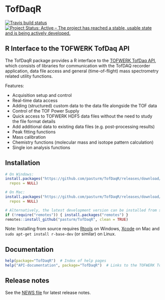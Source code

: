 # TofDaqR
[![Travis build status](https://travis-ci.org/pasturm/TofDaqR.svg?branch=master)](https://travis-ci.org/pasturm/TofDaqR)
[![Project Status: Active – The project has reached a stable, usable state and is being actively developed.](https://www.repostatus.org/badges/latest/active.svg)](https://www.repostatus.org/#active)
<!---[![CRAN version](https://www.r-pkg.org/badges/version-last-release/TofDaqR)](https://cran.r-project.org/package=TofDaqR)-->

## R Interface to the TOFWERK TofDaq API
The TofDaqR package provides a R interface to the [TOFWERK TofDaq API](https://www.tofwerk.com/software/tofdaq/), which consists of libraries for communication with the TofDAQ recorder application, data file access and general (time-of-flight) mass spectrometry related utility functions. 

Features:

* Acquisition setup and control
* Real-time data access
* Adding (structured) custom data to the data file alongside the TOF data
* Control of the TOF Power Supply
* Quick access to TOFWERK HDF5 data files without the need to study the file format details
* Add additional data to existing data files (e.g. post-processing results)
* Peak fitting functions
* Mass calibration
* Chemistry functions (molecular mass and isotope pattern calculation)
* Single ion analysis functions

## Installation
```r
# On Windows:
install.packages("https://github.com/pasturm/TofDaqR/releases/download/v0.3.8/TofDaqR_0.3.8.zip",
  repos = NULL)

# On Mac:
install.packages("https://github.com/pasturm/TofDaqR/releases/download/v0.3.8/TofDaqR_0.3.8.904.tgz",
  repos = NULL)

# Alternatively, the latest development version can be installed from source on Windows, Mac and Linux:
if (!require("remotes")) { install.packages("remotes") }
remotes::install_github("pasturm/TofDaqR", clean = TRUE)
```
Note: Installing from source requires [Rtools](https://cran.r-project.org/bin/windows/Rtools/) on Windows, [Xcode](https://developer.apple.com/xcode/) on Mac and `sudo apt-get install r-base-dev` (or similar) on Linux. 

## Documentation
```r
help(package="TofDaqR")  # Index of help pages
help("API-documentation", package="TofDaqR")  # Links to the TOFWERK TofDaq API documentation
```

## Release notes
See the [NEWS file](https://github.com/pasturm/TofDaqR/blob/master/NEWS.md) for latest release notes.

